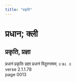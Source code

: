 ```yaml
---
title: "प्रकृति"
---
```


# प्रधान; क्ली
## प्रकृति, प्रज्ञा
प्रधानं प्रकृतिः प्रज्ञा प्रधानं विदुरुत्तमम् ॥ ७८ ॥<br />verse 2.1.1.78<br />page 0013

